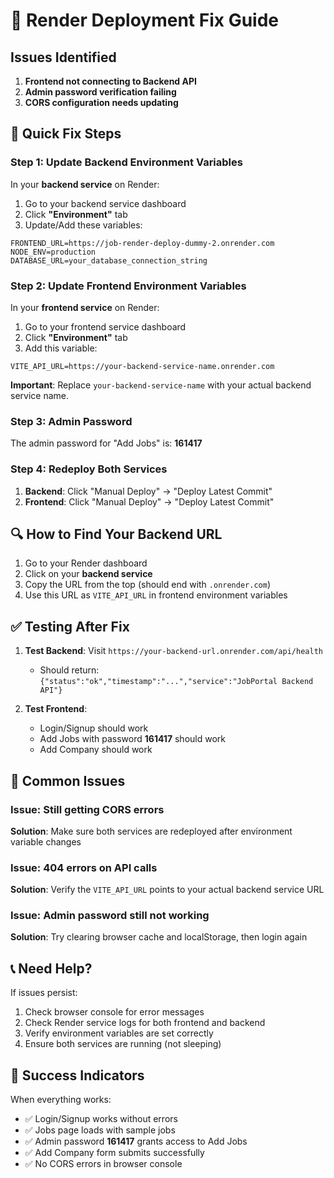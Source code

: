 # 🔧 Render Deployment Fix Guide

## Issues Identified

1. **Frontend not connecting to Backend API**
2. **Admin password verification failing**
3. **CORS configuration needs updating**

## 🚀 Quick Fix Steps

### Step 1: Update Backend Environment Variables

In your **backend service** on Render:

1. Go to your backend service dashboard
2. Click **"Environment"** tab
3. Update/Add these variables:

```
FRONTEND_URL=https://job-render-deploy-dummy-2.onrender.com
NODE_ENV=production
DATABASE_URL=your_database_connection_string
```

### Step 2: Update Frontend Environment Variables

In your **frontend service** on Render:

1. Go to your frontend service dashboard  
2. Click **"Environment"** tab
3. Add this variable:

```
VITE_API_URL=https://your-backend-service-name.onrender.com
```

**Important**: Replace `your-backend-service-name` with your actual backend service name.

### Step 3: Admin Password

The admin password for "Add Jobs" is: **161417**

### Step 4: Redeploy Both Services

1. **Backend**: Click "Manual Deploy" → "Deploy Latest Commit"
2. **Frontend**: Click "Manual Deploy" → "Deploy Latest Commit"

## 🔍 How to Find Your Backend URL

1. Go to your Render dashboard
2. Click on your **backend service**
3. Copy the URL from the top (should end with `.onrender.com`)
4. Use this URL as `VITE_API_URL` in frontend environment variables

## ✅ Testing After Fix

1. **Test Backend**: Visit `https://your-backend-url.onrender.com/api/health`
   - Should return: `{"status":"ok","timestamp":"...","service":"JobPortal Backend API"}`

2. **Test Frontend**: 
   - Login/Signup should work
   - Add Jobs with password **161417** should work
   - Add Company should work

## 🚨 Common Issues

### Issue: Still getting CORS errors
**Solution**: Make sure both services are redeployed after environment variable changes

### Issue: 404 errors on API calls
**Solution**: Verify the `VITE_API_URL` points to your actual backend service URL

### Issue: Admin password still not working
**Solution**: Try clearing browser cache and localStorage, then login again

## 📞 Need Help?

If issues persist:
1. Check browser console for error messages
2. Check Render service logs for both frontend and backend
3. Verify environment variables are set correctly
4. Ensure both services are running (not sleeping)

## 🎉 Success Indicators

When everything works:
- ✅ Login/Signup works without errors
- ✅ Jobs page loads with sample jobs
- ✅ Admin password **161417** grants access to Add Jobs
- ✅ Add Company form submits successfully
- ✅ No CORS errors in browser console